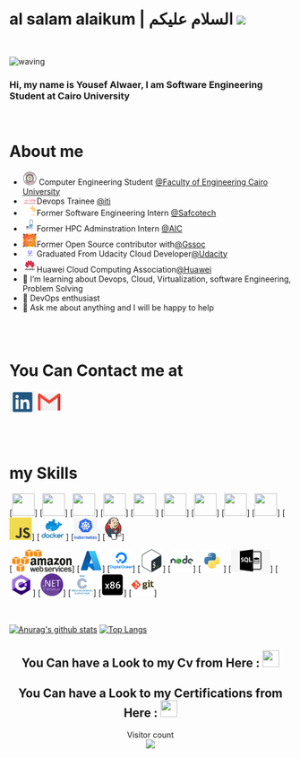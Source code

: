 # al salam alaikum | السلام عليكم  <img src="https://raw.githubusercontent.com/MartinHeinz/MartinHeinz/master/wave.gif" width="30px">

<br>

<!-- <img src="./img/hey iam waer.svg"/> -->

![waving](https://capsule-render.vercel.app/api?type=waving&height=200&text=Hello,%20I'm%20Waer!&fontAlign=40&fontAlignY=40&color=timeGradient)


### Hi, my name is Yousef Alwaer, I am Software Engineering Student at Cairo University
<br>

# About me

- <img src="./img/CUFE.png" width="25" draggable="false"> Computer Engineering Student <a href="http://eng.cu.edu.eg/ar/">@Faculty of Engineering Cairo University</a>
- <img src="./img/Logo-ITI-TECH-LEAPS.png" width="25" draggable="false">Devops Trainee <a href="https://mcit.gov.eg/en/Human_Capacity/ITI/ITI_Tech_Leaps">@iti</a>
- <img src="./img/safcotech.png" width="25" draggable="false">Former Software Engineering Intern <a href="https://safecotech.com/">@Safcotech</a>
- <img src="./img/AIC.png" width="25" draggable="false">Former HPC Adminstration Intern <a href="https://mcit.gov.eg/en/Applied_innovation_Center">@AIC</a>
- <img src="./img/gssoc.jpg" width="25" draggable="false">Former Open Source contributor with<a href="https://gssoc.girlscript.tech/">@Gssoc</a>
- <img src="./img/Udacity.png" width="25" draggable="false">Graduated From Udacity Cloud Developer<a href="http://udacity.com/">@Udacity</a>
- <img src="./img/Huawei.png" width="25" draggable="false">Huawei Cloud Computing Association<a href="https://e.huawei.com/en/talent/#/personal/myinfo">@Huawei</a>
- 🔭 I’m learning about Devops, Cloud, Virtualization, software Engineering, Problem Solving
- 🌱 DevOps enthusiast
- 💬 Ask me about anything and I will be happy to help 



<br/><br/>
# You Can Contact me at
   [<img src='./img/linkedin.png' alt='linkedin' height='40'>](https://www.linkedin.com/in/yousef-elwaer)  [<img src='./img/gmail.png' alt='codeforces' height='40'>](mailto:elwaeryousef@gmail.com)  



<br/><br/>
# my Skills

<p align="center">

[<img src="https://cdn.cdnlogo.com/logos/c/76/c.svg" height="40" width="40">]
[<img src="https://cdn.svgporn.com/logos/python.svg" height="40" width="40">]
[<img src="https://cdn.cdnlogo.com/logos/d/66/dart.svg" height="40" width="40">]
[<img src="https://cdn.svgporn.com/logos/html-5.svg"  height="40" width="40">]
[<img src="https://cdn.svgporn.com/logos/css-3.svg" height="40" width="40">]
[<img src="https://cdn.cdnlogo.com/logos/r/63/react.svg" height="40" width="40">]
[<img src="https://cdn.svgporn.com/logos/git-icon.svg" height="40" width="40">]
[<img src="https://cdn.svgporn.com/logos/visual-studio-code.svg" height="40" width="40">]
[<img src="https://cdn.cdnlogo.com/logos/r/65/red-hat.svg" height="40" width="40">]
[<img src='./img/javascript.png' height='40'>] 
[<img src='./img/docker.png' height='40'>]
[<img src='./img/k8s.png' height='40'>]
[<img src='./img/jenkins.png' height='40'>]

[<img src='./img/aws.png' height='40'>]
[<img src='./img/Microsoft_Azure.svg.png' height='40'>]
[<img src='./img/DO.png' height='40'>]
[<img src='./img/bash.png' height='40'>]
[<img src='./img/nodejs.png' height='40'>] 
[<img src='./img/python.png' height='40'>] 
[<img src='./img/SQL .png' height='40'>]
[<img src='./img/csharp.png' height='40'>]
[<img src='./img/Net.png' height='40'>]
[<img src='./img/c.png' height='40'>]
[<img src='./img/Assembly x86.png' height='40'>]
[<img src='./img/git.png' height='40'>] 

</p>

<br/><br/>
[![Anurag's github stats](https://github-readme-stats.vercel.app/api?username=waer1&count_private=true&show_icons=true&theme=radical)](https://github.com/anuraghazra/github-readme-stats)
[![Top Langs](https://github-readme-stats.vercel.app/api/top-langs/?username=waer1&show_icons=true&theme=radical&layout=compact)](https://github.com/anuraghazra/github-readme-stats)


<h2 align="center">You Can have a Look to my Cv from Here : <a href="https://drive.google.com/drive/folders/1BXxXyCtaTBhqnL4XfDCSp-H_mywUegFF?usp=sharing" target="_blank"> <img src="https://img.icons8.com/color/48/null/folder-invoices--v1.png"  height="30" width="30" > </a>  </h2>
<h2 align="center">You Can have a Look to my Certifications from Here : <a href="https://drive.google.com/drive/folders/1v2hfUSrTXkK3vgiDDSeOpUR6xJhGxqEJ?usp=sharing" target="_blank"> <img src="https://img.icons8.com/ultraviolet/40/null/diploma.png"  height="30" width="30" > </a>  </h2>

<p align="center"> 
  Visitor count<br>
  <img src="https://profile-counter.glitch.me/waer1/count.svg" />
</p>
